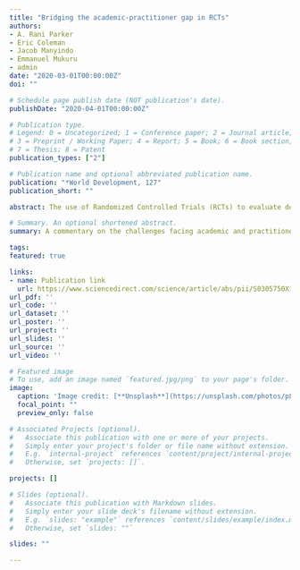 ```yaml
---
title: "Bridging the academic-practitioner gap in RCTs"
authors:
- A. Rani Parker
- Eric Coleman
- Jacob Manyindo
- Emmanuel Mukuru
- admin
date: "2020-03-01T00:00:00Z"
doi: ""

# Schedule page publish date (NOT publication's date).
publishDate: "2020-04-01T00:00:00Z"

# Publication type.
# Legend: 0 = Uncategorized; 1 = Conference paper; 2 = Journal article;
# 3 = Preprint / Working Paper; 4 = Report; 5 = Book; 6 = Book section;
# 7 = Thesis; 8 = Patent
publication_types: ["2"]

# Publication name and optional abbreviated publication name.
publication: "*World Development, 127"
publication_short: ""

abstract: The use of Randomized Controlled Trials (RCTs) to evaluate development programs presents important challenges and opportunities for collaboration between academics and practitioners. Our team of experts measured the effectiveness of multi-stakeholder forums in 107 villages in Uganda over three years using an RCT approach. The focused technical demands of an RCT and the broad reality of practitioner worlds forced the team to tackle questions of: (a) how to manage the tensions of qualitative and quantitative data given the demand for evaluation procedures like power analysis estimation and hypothesis testing; (b) how to define measurable impact so it represents program realities and is amenable to the standardization required by an RCT; and (c) what compromises are required to maintain the spirit and practice of collaboration. We conclude that meaningful collaboration requires immense effort and compromise to leverage the significant benefits possible under this research paradigm.

# Summary. An optional shortened abstract.
summary: A commentary on the challenges facing academic and practitioner collaboration in development research, based on our team's experience conducting an RCT study in Western Uganda

tags:
featured: true

links:
- name: Publication link
  url: https://www.sciencedirect.com/science/article/abs/pii/S0305750X19304681
url_pdf: ''
url_code: ''
url_dataset: ''
url_poster: ''
url_project: ''
url_slides: ''
url_source: ''
url_video: ''

# Featured image
# To use, add an image named `featured.jpg/png` to your page's folder. 
image:
  caption: 'Image credit: [**Unsplash**](https://unsplash.com/photos/pLCdAaMFLTE)'
  focal_point: ""
  preview_only: false

# Associated Projects (optional).
#   Associate this publication with one or more of your projects.
#   Simply enter your project's folder or file name without extension.
#   E.g. `internal-project` references `content/project/internal-project/index.md`.
#   Otherwise, set `projects: []`.

projects: []

# Slides (optional).
#   Associate this publication with Markdown slides.
#   Simply enter your slide deck's filename without extension.
#   E.g. `slides: "example"` references `content/slides/example/index.md`.
#   Otherwise, set `slides: ""`

slides: ""

---
```

